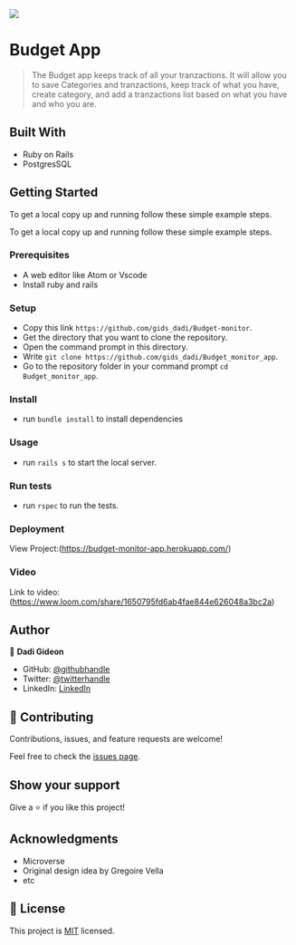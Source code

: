 ![](https://img.shields.io/badge/Microverse-blueviolet)

# Budget App

> The Budget app keeps track of all your tranzactions. It will allow you to save Categories and tranzactions,
> keep track of what you have, create category, and add a tranzactions list based on what you have and who you are.

## Built With

- Ruby on Rails
- PostgresSQL

## Getting Started

To get a local copy up and running follow these simple example steps.

To get a local copy up and running follow these simple example steps.

### Prerequisites

- A web editor like Atom or Vscode
- Install ruby and rails

### Setup

- Copy this link `https://github.com/gids_dadi/Budget-monitor`.
- Get the directory that you want to clone the repository.
- Open the command prompt in this directory.
- Write `git clone https://github.com/gids_dadi/Budget_monitor_app`.
- Go to the repository folder in your command prompt `cd Budget_monitor_app`.

### Install

- run `bundle install` to install dependencies

### Usage

- run `rails s` to start the local server.

### Run tests

- run `rspec` to run the tests.

### Deployment
View Project:(https://budget-monitor-app.herokuapp.com/)

### Video

Link to video: (https://www.loom.com/share/1650795fd6ab4fae844e626048a3bc2a)

## Author

👤 **Dadi Gideon**

- GitHub: [@githubhandle](https://github.com/gids-dadi)
- Twitter: [@twitterhandle](https://twitter.com/Dadi_AG)
- LinkedIn: [LinkedIn](https://www.linkedin.com/in/gideon-dadi-1b5548146/)

## 🤝 Contributing

Contributions, issues, and feature requests are welcome!

Feel free to check the [issues page](../../issues/).

## Show your support

Give a ⭐️ if you like this project!

## Acknowledgments

- Microverse
- Original design idea by Gregoire Vella
- etc

## 📝 License

This project is [MIT](./MIT.md) licensed.
